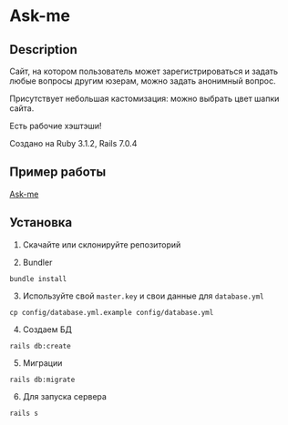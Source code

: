 # Ask-me

## Description
Сайт, на котором пользователь может зарегистрироваться и задать любые вопросы другим юзерам, можно задать анонимный вопрос.

Присутствует небольшая кастомизация: можно выбрать цвет шапки сайта.

Есть рабочие хэштэши!

Создано на Ruby 3.1.2, Rails 7.0.4

## Пример работы
[Ask-me](http://ask-me.borissoff.ru/)

## Установка
1. Скачайте или склонируйте репозиторий 

2. Bundler
```
bundle install
```
3. Используйте свой `master.key` и свои данные для `database.yml`
```
cp config/database.yml.example config/database.yml
```

4. Создаем БД
```
rails db:create
```
5. Миграции
```
rails db:migrate
```

6. Для запуска сервера
```
rails s
```
